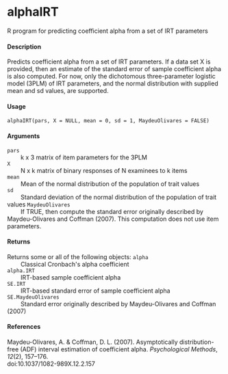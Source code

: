 alphaIRT
========

R program for predicting coefficient alpha from a set of IRT parameters

#### Description
Predicts coefficient alpha from a set of IRT parameters. If a data set X is 
provided, then an estimate of the standard error of sample coefficient alpha is 
also computed. For now, only the dichotomous three-parameter logistic model 
(3PLM) of IRT parameters, and the normal distribution with supplied mean and sd 
values, are supported.

#### Usage
`alphaIRT(pars, X = NULL, mean = 0, sd = 1, MaydeuOlivares = FALSE)`

#### Arguments
`pars`  
&nbsp;&nbsp;&nbsp;&nbsp;&nbsp;&nbsp;&nbsp;&nbsp;k x 3 matrix of item parameters 
for the 3PLM  
`X`  
&nbsp;&nbsp;&nbsp;&nbsp;&nbsp;&nbsp;&nbsp;&nbsp;N x k matrix of binary 
responses of N examinees to k items  
`mean`  
&nbsp;&nbsp;&nbsp;&nbsp;&nbsp;&nbsp;&nbsp;&nbsp;Mean of the normal distribution 
of the population of trait values  
`sd`  
&nbsp;&nbsp;&nbsp;&nbsp;&nbsp;&nbsp;&nbsp;&nbsp;Standard deviation of the 
normal distribution of the population of trait values
`MaydeuOlivares`  
&nbsp;&nbsp;&nbsp;&nbsp;&nbsp;&nbsp;&nbsp;&nbsp;If TRUE, then compute the 
standard error originally described by Maydeu-Olivares and Coffman (2007). This 
computation does not use item parameters.

#### Returns
Returns some or all of the following objects:
`alpha`  
&nbsp;&nbsp;&nbsp;&nbsp;&nbsp;&nbsp;&nbsp;&nbsp;Classical Cronbach's alpha 
coefficient  
`alpha.IRT`  
&nbsp;&nbsp;&nbsp;&nbsp;&nbsp;&nbsp;&nbsp;&nbsp;IRT-based sample coefficient 
alpha  
`SE.IRT`  
&nbsp;&nbsp;&nbsp;&nbsp;&nbsp;&nbsp;&nbsp;&nbsp;IRT-based standard error of
sample coefficient alpha
`SE.MaydeuOlivares`  
&nbsp;&nbsp;&nbsp;&nbsp;&nbsp;&nbsp;&nbsp;&nbsp;Standard error originally 
described by Maydeu-Olivares and Coffman (2007)

#### References
Maydeu-Olivares, A. & Coffman, D. L. (2007). Asymptotically distribution-free 
(ADF) interval estimation of coefficient alpha. *Psychological Methods*, *12*(2), 
157–176.  
doi:10.1037/1082-989X.12.2.157
